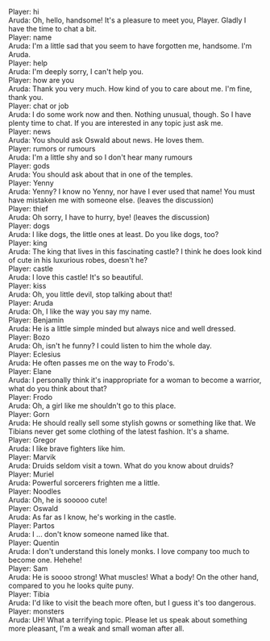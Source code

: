 Player: hi  
Aruda: Oh, hello, handsome! It's a pleasure to meet you, Player. Gladly I have the time to chat a bit.  
Player: name  
Aruda: I'm a little sad that you seem to have forgotten me, handsome. I'm Aruda.  
Player: help  
Aruda: I'm deeply sorry, I can't help you.  
Player: how are you  
Aruda: Thank you very much. How kind of you to care about me. I'm fine, thank you.  
Player: chat or job  
Aruda: I do some work now and then. Nothing unusual, though. So I have plenty time to chat. If you are interested in any topic just ask me.  
Player: news  
Aruda: You should ask Oswald about news. He loves them.  
Player: rumors or rumours  
Aruda: I'm a little shy and so I don't hear many rumours  
Player: gods  
Aruda: You should ask about that in one of the temples.  
Player: Yenny  
Aruda: Yenny? I know no Yenny, nor have I ever used that name! You must have mistaken me with someone else. (leaves the discussion)  
Player: thief  
Aruda: Oh sorry, I have to hurry, bye! (leaves the discussion)  
Player: dogs  
Aruda: I like dogs, the little ones at least. Do you like dogs, too?  
Player: king  
Aruda: The king that lives in this fascinating castle? I think he does look kind of cute in his luxurious robes, doesn't he?  
Player: castle  
Aruda: I love this castle! It's so beautiful.  
Player: kiss  
Aruda: Oh, you little devil, stop talking about that! <blush>  
Player: Aruda  
Aruda: Oh, I like the way you say my name.  
Player: Benjamin  
Aruda: He is a little simple minded but always nice and well dressed.  
Player: Bozo  
Aruda: Oh, isn't he funny? I could listen to him the whole day.  
Player: Eclesius  
Aruda: He often passes me on the way to Frodo's.  
Player: Elane  
Aruda: I personally think it's inappropriate for a woman to become a warrior, what do you think about that?  
Player: Frodo  
Aruda: Oh, a girl like me shouldn't go to this place.  
Player: Gorn  
Aruda: He should really sell some stylish gowns or something like that. We Tibians never get some clothing of the latest fashion. It's a shame.  
Player: Gregor  
Aruda: I like brave fighters like him.  
Player: Marvik  
Aruda: Druids seldom visit a town. What do you know about druids?  
Player: Muriel  
Aruda: Powerful sorcerers frighten me a little.  
Player: Noodles  
Aruda: Oh, he is sooooo cute!  
Player: Oswald  
Aruda: As far as I know, he's working in the castle.  
Player: Partos  
Aruda: I ... don't know someone named like that.  
Player: Quentin  
Aruda: I don't understand this lonely monks. I love company too much to become one. Hehehe!  
Player: Sam  
Aruda: He is soooo strong! What muscles! What a body! On the other hand, compared to you he looks quite puny.  
Player: Tibia  
Aruda: I'd like to visit the beach more often, but I guess it's too dangerous.  
Player: monsters  
Aruda: UH! What a terrifying topic. Please let us speak about something more pleasant, I'm a weak and small woman after all.  
